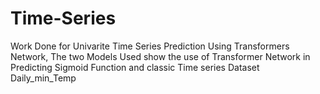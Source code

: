 # Time-Series
Work Done for Univarite Time Series Prediction Using Transformers Network,
The two Models Used show the use of Transformer Network in Predicting Sigmoid Function and classic Time series Dataset Daily_min_Temp
